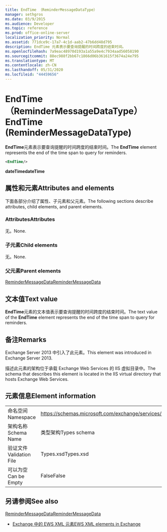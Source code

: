 ```yaml
---
title: EndTime （ReminderMessageDataType）
manager: sethgros
ms.date: 03/9/2015
ms.audience: Developer
ms.topic: reference
ms.prod: office-online-server
localization_priority: Normal
ms.assetid: 771dce9c-17a7-4c1d-aab2-47b6dd48d795
description: EndTime 元素表示要查询提醒的时间跨度的结束时间。
ms.openlocfilehash: 7a9eac48970d193a1a55a9e4c7934aad56058190
ms.sourcegitcommit: 88ec988f2bb67c1866d06b361615f3674a24e795
ms.translationtype: MT
ms.contentlocale: zh-CN
ms.lasthandoff: 05/31/2020
ms.locfileid: "44459656"
---
```

# <a name="endtime-remindermessagedatatype"></a><span data-ttu-id="2b310-103">EndTime （ReminderMessageDataType）</span><span class="sxs-lookup"><span data-stu-id="2b310-103">EndTime (ReminderMessageDataType)</span></span>

<span data-ttu-id="2b310-104">**EndTime**元素表示要查询提醒的时间跨度的结束时间。</span><span class="sxs-lookup"><span data-stu-id="2b310-104">The **EndTime** element represents the end of the time span to query for reminders.</span></span> 
  
```XML
<EndTime/>
```

 <span data-ttu-id="2b310-105">**dateTime**</span><span class="sxs-lookup"><span data-stu-id="2b310-105">**dateTime**</span></span>
## <a name="attributes-and-elements"></a><span data-ttu-id="2b310-106">属性和元素</span><span class="sxs-lookup"><span data-stu-id="2b310-106">Attributes and elements</span></span>

<span data-ttu-id="2b310-107">下面各部分介绍了属性、子元素和父元素。</span><span class="sxs-lookup"><span data-stu-id="2b310-107">The following sections describe attributes, child elements, and parent elements.</span></span>
  
### <a name="attributes"></a><span data-ttu-id="2b310-108">Attributes</span><span class="sxs-lookup"><span data-stu-id="2b310-108">Attributes</span></span>

<span data-ttu-id="2b310-109">无。</span><span class="sxs-lookup"><span data-stu-id="2b310-109">None.</span></span>
  
### <a name="child-elements"></a><span data-ttu-id="2b310-110">子元素</span><span class="sxs-lookup"><span data-stu-id="2b310-110">Child elements</span></span>

<span data-ttu-id="2b310-111">无。</span><span class="sxs-lookup"><span data-stu-id="2b310-111">None.</span></span>
  
### <a name="parent-elements"></a><span data-ttu-id="2b310-112">父元素</span><span class="sxs-lookup"><span data-stu-id="2b310-112">Parent elements</span></span>

[<span data-ttu-id="2b310-113">ReminderMessageData</span><span class="sxs-lookup"><span data-stu-id="2b310-113">ReminderMessageData</span></span>](remindermessagedata.md)
  
## <a name="text-value"></a><span data-ttu-id="2b310-114">文本值</span><span class="sxs-lookup"><span data-stu-id="2b310-114">Text value</span></span>

<span data-ttu-id="2b310-115">**EndTime**元素的文本值表示要查询提醒的时间跨度的结束时间。</span><span class="sxs-lookup"><span data-stu-id="2b310-115">The text value of the **EndTime** element represents the end of the time span to query for reminders.</span></span> 
  
## <a name="remarks"></a><span data-ttu-id="2b310-116">备注</span><span class="sxs-lookup"><span data-stu-id="2b310-116">Remarks</span></span>

<span data-ttu-id="2b310-117">Exchange Server 2013 中引入了此元素。</span><span class="sxs-lookup"><span data-stu-id="2b310-117">This element was introduced in Exchange Server 2013.</span></span>
  
<span data-ttu-id="2b310-118">描述此元素的架构位于承载 Exchange Web Services 的 IIS 虚拟目录中。</span><span class="sxs-lookup"><span data-stu-id="2b310-118">The schema that describes this element is located in the IIS virtual directory that hosts Exchange Web Services.</span></span>
  
## <a name="element-information"></a><span data-ttu-id="2b310-119">元素信息</span><span class="sxs-lookup"><span data-stu-id="2b310-119">Element information</span></span>

|||
|:-----|:-----|
|<span data-ttu-id="2b310-120">命名空间</span><span class="sxs-lookup"><span data-stu-id="2b310-120">Namespace</span></span>  <br/> |https://schemas.microsoft.com/exchange/services/2006/types  <br/> |
|<span data-ttu-id="2b310-121">架构名称</span><span class="sxs-lookup"><span data-stu-id="2b310-121">Schema Name</span></span>  <br/> |<span data-ttu-id="2b310-122">类型架构</span><span class="sxs-lookup"><span data-stu-id="2b310-122">Types schema</span></span>  <br/> |
|<span data-ttu-id="2b310-123">验证文件</span><span class="sxs-lookup"><span data-stu-id="2b310-123">Validation File</span></span>  <br/> |<span data-ttu-id="2b310-124">Types.xsd</span><span class="sxs-lookup"><span data-stu-id="2b310-124">Types.xsd</span></span>  <br/> |
|<span data-ttu-id="2b310-125">可以为空</span><span class="sxs-lookup"><span data-stu-id="2b310-125">Can be Empty</span></span>  <br/> |<span data-ttu-id="2b310-126">False</span><span class="sxs-lookup"><span data-stu-id="2b310-126">False</span></span>  <br/> |
   
## <a name="see-also"></a><span data-ttu-id="2b310-127">另请参阅</span><span class="sxs-lookup"><span data-stu-id="2b310-127">See also</span></span>



[<span data-ttu-id="2b310-128">ReminderMessageData</span><span class="sxs-lookup"><span data-stu-id="2b310-128">ReminderMessageData</span></span>](remindermessagedata.md)


- [<span data-ttu-id="2b310-129">Exchange 中的 EWS XML 元素</span><span class="sxs-lookup"><span data-stu-id="2b310-129">EWS XML elements in Exchange</span></span>](ews-xml-elements-in-exchange.md)

